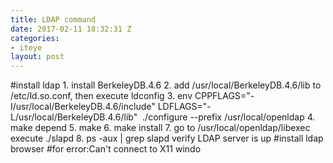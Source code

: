 ```yaml
---
title: LDAP command
date: 2017-02-11 18:32:31 Z
categories:
- iteye
layout: post
---
```


#install ldap 1. install BerkeleyDB.4.6 2. add /usr/local/BerkeleyDB.4.6/lib to /etc/ld.so.conf, then execute ldconfig 3. env CPPFLAGS="-I/usr/local/BerkeleyDB.4.6/include" LDFLAGS="-L/usr/local/BerkeleyDB.4.6/lib"  ./configure --prefix /usr/local/openldap 4. make depend 5. make 6. make install 7. go to /usr/local/openldap/libexec execute ./slapd 8. ps -aux | grep slapd verify LDAP server is up #install ldap browser #for error:Can't connect to X11 windo